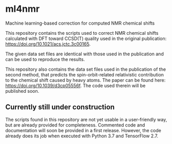 # ml4nmr
Machine learning-based correction for computed NMR chemical shifts

This repository contains the scripts used to correct NMR chemical shifts calculated with DFT toward CCSD(T) quality used in the original publication: https://doi.org/10.1021/acs.jctc.3c00165.

The given data set files are identical with those used in the publication and can be used to reproduce the results.

This repository also contains the data set files used in the publication of the second method, that predicts the spin-orbit-related relativistic contribution to the chemical shift caused by heavy atoms. The paper can be found here: https://doi.org/10.1039/d3cp05556f. The code used therein will be published soon.

Currently still under construction
----------------------------------

The scripts found in this repository are not yet usable in a user-friendly way, but are already provided for completeness. Commented code and documentation will soon be provided in a first release. However, the code already does its job when executed with Python 3.7 and TensorFlow 2.7.
